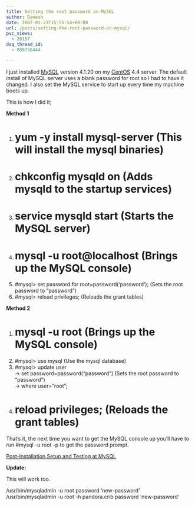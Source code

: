 ```yaml
---
title: Setting the root password on MySQL
author: Danesh
date: 2007-01-23T15:55:54+00:00
url: /posts/setting-the-root-password-on-mysql/
pvc_views:
  - 20157
dsq_thread_id:
  - 889736444

---
```

I just installed [MySQL][1] version 4.1.20 on my [CentOS][2] 4.4 server. The default install of MySQL server uses a blank password for root so I had to have it changed. I also set the MySQL service to start up every time my machine boots up.

This is how I did it;

**Method 1**

1. # yum -y install mysql-server (This will install the mysql binaries)  
2. # chkconfig mysqld on (Adds mysqld to the startup services)  
3. # service mysqld start (Starts the MySQL server)  
4. # mysql -u root@localhost (Brings up the MySQL console)  
5. #mysql> set password for root=password(&#8216;password&#8217;); (Sets the root password to &#8220;password&#8221;)  
6. #mysql> reload privileges; (Reloads the grant tables)

**Method 2**

1. # mysql -u root (Brings up the MySQL console)  
2. #mysql> use mysql (Use the mysql database)  
3. #mysql> update user  
-> set password=password(&#8220;password&#8221;) (Sets the root password to &#8220;password&#8221;)  
-> where user=&#8221;root&#8221;;  
4. # reload privileges; (Reloads the grant tables)  
That&#8217;s it, the next time you want to get the MySQL console up you&#8217;ll have to run #mysql -u root -p to get the password prompt.

 [Post-Installation Setup and Testing at MySQL][3]

**Update:**

This will work too.

/usr/bin/mysqladmin -u root password &#8216;new-password&#8217;  
/usr/bin/mysqladmin -u root -h pandora.crib password &#8216;new-password&#8217;

 [1]: http://www.mysql.com/
 [2]: http://centos.org/
 [3]: http://dev.mysql.com/doc/refman/5.0/en/post-installation.html